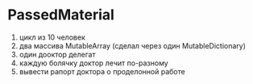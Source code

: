 # PassedMaterial

1) цикл из 10 человек
2) два массива MutableArray (сделал через один MutableDictionary)
3) один дооктор делегат
4) каждую болячку доктор лечит по-разному
5) вывести рапорт доктора о проделонной работе
